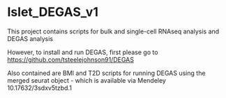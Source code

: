 # Islet_DEGAS_v1
This project contains scripts for bulk and single-cell RNAseq analysis and DEGAS analysis

However, to install and run DEGAS, first please go to https://github.com/tsteelejohnson91/DEGAS 

Also contained are BMI and T2D scripts for running DEGAS using the merged seurat object - which is available via Mendeley 10.17632/3sdxv5tzbd.1
